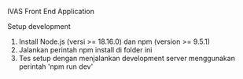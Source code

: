 IVAS Front End Application

Setup development
1. Install Node.js (versi >= 18.16.0) dan npm (version >= 9.5.1)
2. Jalankan perintah npm install di folder ini
3. Tes setup dengan menjalankan development server menggunakan perintah 'npm run dev'
